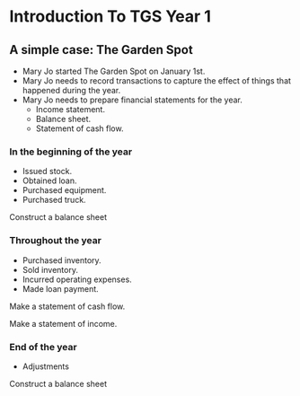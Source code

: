 
# Introduction To TGS Year 1

## A simple case: The Garden Spot

* Mary Jo started The Garden Spot on January 1st.
* Mary Jo needs to record transactions to capture the effect of things that happened during the year.
* Mary Jo needs to prepare financial statements for the year.
  * Income statement.
  * Balance sheet.
  * Statement of cash flow.

### In the beginning of the year
* Issued stock.
* Obtained loan.
* Purchased equipment.
* Purchased truck.

Construct a balance sheet

### Throughout the year
* Purchased inventory.
* Sold inventory.
* Incurred operating expenses.
* Made loan payment.

Make a statement of cash flow.

Make a statement of income.

### End of the year
* Adjustments

Construct a balance sheet